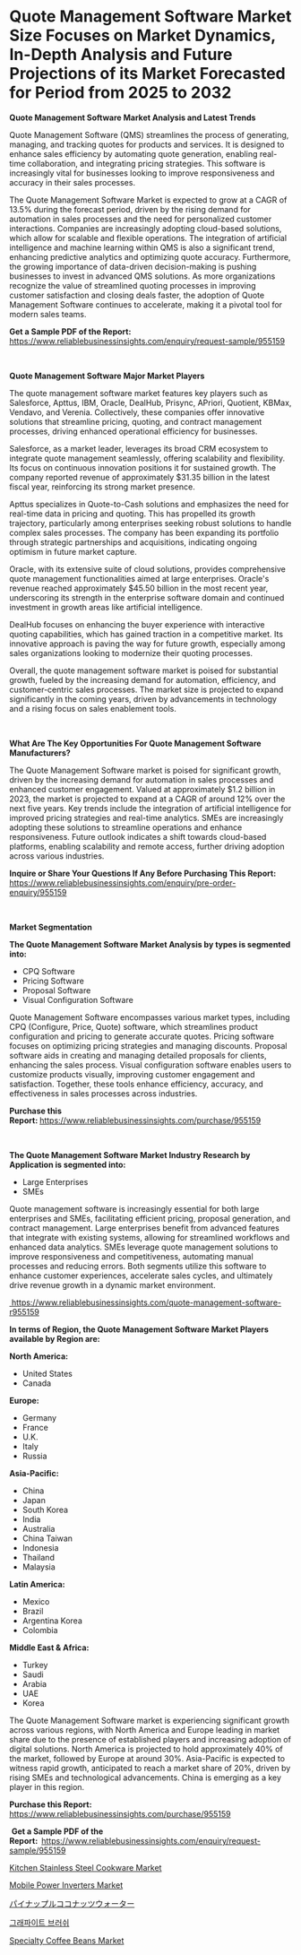 <p><h1>Quote Management Software Market Size Focuses on Market Dynamics, In-Depth Analysis and Future Projections of its Market Forecasted for Period from 2025 to 2032</h1></p><p><strong>Quote Management Software Market Analysis and Latest Trends</strong></p>
<p><p>Quote Management Software (QMS) streamlines the process of generating, managing, and tracking quotes for products and services. It is designed to enhance sales efficiency by automating quote generation, enabling real-time collaboration, and integrating pricing strategies. This software is increasingly vital for businesses looking to improve responsiveness and accuracy in their sales processes.</p><p>The Quote Management Software Market is expected to grow at a CAGR of 13.5% during the forecast period, driven by the rising demand for automation in sales processes and the need for personalized customer interactions. Companies are increasingly adopting cloud-based solutions, which allow for scalable and flexible operations. The integration of artificial intelligence and machine learning within QMS is also a significant trend, enhancing predictive analytics and optimizing quote accuracy. Furthermore, the growing importance of data-driven decision-making is pushing businesses to invest in advanced QMS solutions. As more organizations recognize the value of streamlined quoting processes in improving customer satisfaction and closing deals faster, the adoption of Quote Management Software continues to accelerate, making it a pivotal tool for modern sales teams.</p></p>
<p><strong>Get a Sample PDF of the Report:&nbsp;</strong> <a href="https://www.reliablebusinessinsights.com/enquiry/request-sample/955159?utm_campaign=39&utm_medium=2&utm_source=Github&utm_content=ia&utm_term=07032025&utm_id=quote-management-software">https://www.reliablebusinessinsights.com/enquiry/request-sample/955159</a></p>
<p>&nbsp;</p>
<p><strong>Quote Management Software Major Market Players</strong></p>
<p><p>The quote management software market features key players such as Salesforce, Apttus, IBM, Oracle, DealHub, Prisync, APriori, Quotient, KBMax, Vendavo, and Verenia. Collectively, these companies offer innovative solutions that streamline pricing, quoting, and contract management processes, driving enhanced operational efficiency for businesses.</p><p>Salesforce, as a market leader, leverages its broad CRM ecosystem to integrate quote management seamlessly, offering scalability and flexibility. Its focus on continuous innovation positions it for sustained growth. The company reported revenue of approximately $31.35 billion in the latest fiscal year, reinforcing its strong market presence.</p><p>Apttus specializes in Quote-to-Cash solutions and emphasizes the need for real-time data in pricing and quoting. This has propelled its growth trajectory, particularly among enterprises seeking robust solutions to handle complex sales processes. The company has been expanding its portfolio through strategic partnerships and acquisitions, indicating ongoing optimism in future market capture.</p><p>Oracle, with its extensive suite of cloud solutions, provides comprehensive quote management functionalities aimed at large enterprises. Oracle's revenue reached approximately $45.50 billion in the most recent year, underscoring its strength in the enterprise software domain and continued investment in growth areas like artificial intelligence.</p><p>DealHub focuses on enhancing the buyer experience with interactive quoting capabilities, which has gained traction in a competitive market. Its innovative approach is paving the way for future growth, especially among sales organizations looking to modernize their quoting processes.</p><p>Overall, the quote management software market is poised for substantial growth, fueled by the increasing demand for automation, efficiency, and customer-centric sales processes. The market size is projected to expand significantly in the coming years, driven by advancements in technology and a rising focus on sales enablement tools.</p></p>
<p>&nbsp;</p>
<p><strong>What Are The Key Opportunities For Quote Management Software Manufacturers?</strong></p>
<p><p>The Quote Management Software market is poised for significant growth, driven by the increasing demand for automation in sales processes and enhanced customer engagement. Valued at approximately $1.2 billion in 2023, the market is projected to expand at a CAGR of around 12% over the next five years. Key trends include the integration of artificial intelligence for improved pricing strategies and real-time analytics. SMEs are increasingly adopting these solutions to streamline operations and enhance responsiveness. Future outlook indicates a shift towards cloud-based platforms, enabling scalability and remote access, further driving adoption across various industries.</p></p>
<p><strong>Inquire or Share Your Questions If Any Before Purchasing This Report:</strong> <a href="https://www.reliablebusinessinsights.com/enquiry/pre-order-enquiry/955159?utm_campaign=39&utm_medium=2&utm_source=Github&utm_content=ia&utm_term=07032025&utm_id=quote-management-software">https://www.reliablebusinessinsights.com/enquiry/pre-order-enquiry/955159</a></p>
<p>&nbsp;</p>
<p><strong>Market Segmentation</strong></p>
<p><strong>The Quote Management Software Market Analysis by types is segmented into:</strong></p>
<p><ul><li>CPQ Software</li><li>Pricing Software</li><li>Proposal Software</li><li>Visual Configuration Software</li></ul></p>
<p><p>Quote Management Software encompasses various market types, including CPQ (Configure, Price, Quote) software, which streamlines product configuration and pricing to generate accurate quotes. Pricing software focuses on optimizing pricing strategies and managing discounts. Proposal software aids in creating and managing detailed proposals for clients, enhancing the sales process. Visual configuration software enables users to customize products visually, improving customer engagement and satisfaction. Together, these tools enhance efficiency, accuracy, and effectiveness in sales processes across industries.</p></p>
<p><strong>Purchase this Report:&nbsp;</strong><a href="https://www.reliablebusinessinsights.com/purchase/955159?utm_campaign=39&utm_medium=2&utm_source=Github&utm_content=ia&utm_term=07032025&utm_id=quote-management-software">https://www.reliablebusinessinsights.com/purchase/955159</a></p>
<p>&nbsp;</p>
<p><strong>The Quote Management Software Market Industry Research by Application is segmented into:</strong></p>
<p><ul><li>Large Enterprises</li><li>SMEs</li></ul></p>
<p><p>Quote management software is increasingly essential for both large enterprises and SMEs, facilitating efficient pricing, proposal generation, and contract management. Large enterprises benefit from advanced features that integrate with existing systems, allowing for streamlined workflows and enhanced data analytics. SMEs leverage quote management solutions to improve responsiveness and competitiveness, automating manual processes and reducing errors. Both segments utilize this software to enhance customer experiences, accelerate sales cycles, and ultimately drive revenue growth in a dynamic market environment.</p></p>
<p><a href="https://www.reliablebusinessinsights.com/quote-management-software-r955159?utm_campaign=39&utm_medium=2&utm_source=Github&utm_content=ia&utm_term=07032025&utm_id=quote-management-software">&nbsp;https://www.reliablebusinessinsights.com/quote-management-software-r955159</a></p>
<p><strong>In terms of Region, the Quote Management Software Market Players available by Region are:</strong></p>
<p>
    <p> <strong> North America: </strong>
        <ul>
            <li>United States</li>
            <li>Canada</li>
        </ul>
        </p> 
    <p> <strong> Europe: </strong>
        <ul>
            <li>Germany</li>
            <li>France</li>
            <li>U.K.</li>
            <li>Italy</li>
            <li>Russia</li>
        </ul>
        </p> 
    <p> <strong> Asia-Pacific: </strong>
        <ul>
            <li>China</li>
            <li>Japan</li>
            <li>South Korea</li>
            <li>India</li>
            <li>Australia</li>
            <li>China Taiwan</li>
            <li>Indonesia</li>
            <li>Thailand</li>
            <li>Malaysia</li>
        </ul>
        </p> 
    <p> <strong> Latin America: </strong>
        <ul>
            <li>Mexico</li>
            <li>Brazil</li>
            <li>Argentina Korea</li>
            <li>Colombia</li>
        </ul>
        </p> 
    <p> <strong> Middle East & Africa: </strong>
        <ul>
            <li>Turkey</li>
            <li>Saudi</li>
            <li>Arabia</li>
            <li>UAE</li>
            <li>Korea</li>
        </ul>
    </p>
    </p>
<p><p>The Quote Management Software market is experiencing significant growth across various regions, with North America and Europe leading in market share due to the presence of established players and increasing adoption of digital solutions. North America is projected to hold approximately 40% of the market, followed by Europe at around 30%. Asia-Pacific is expected to witness rapid growth, anticipated to reach a market share of 20%, driven by rising SMEs and technological advancements. China is emerging as a key player in this region.</p></p>
<p><strong>Purchase this Report: </strong><a href="https://www.reliablebusinessinsights.com/purchase/955159?utm_campaign=39&utm_medium=2&utm_source=Github&utm_content=ia&utm_term=07032025&utm_id=quote-management-software">https://www.reliablebusinessinsights.com/purchase/955159</a></p>
<p>&nbsp;<strong>Get a Sample PDF of the Report:&nbsp;&nbsp;</strong><a href="https://www.reliablebusinessinsights.com/enquiry/request-sample/955159?utm_campaign=39&utm_medium=2&utm_source=Github&utm_content=ia&utm_term=07032025&utm_id=quote-management-software">https://www.reliablebusinessinsights.com/enquiry/request-sample/955159</a></p>
<p><strong></strong></p>
<p><p><a href="https://github.com/panciujoslin3/Market-Research-Report-List-1/blob/main/kitchen-stainless-steel-cookware-market.md?utm_campaign=39&utm_medium=2&utm_source=Github&utm_content=ia&utm_term=07032025&utm_id=quote-management-software">Kitchen Stainless Steel Cookware Market</a></p><p><a href="https://github.com/decockogbaro25/Market-Research-Report-List-1/blob/main/mobile-power-inverters-market.md?utm_campaign=39&utm_medium=2&utm_source=Github&utm_content=ia&utm_term=07032025&utm_id=quote-management-software">Mobile Power Inverters Market</a></p><p><a href="https://github.com/mohamedbakry57/Market-Research-Report-List-7/blob/main/392583641710.md?utm_campaign=39&utm_medium=2&utm_source=Github&utm_content=ia&utm_term=07032025&utm_id=quote-management-software">パイナップルココナッツウォーター</a></p><p><a href="https://github.com/laholand/Market-Research-Report-List-7/blob/main/471600742214.md?utm_campaign=39&utm_medium=2&utm_source=Github&utm_content=ia&utm_term=07032025&utm_id=quote-management-software">그래파이트 브러쉬</a></p><p><a href="https://github.com/drielvinki/Market-Research-Report-List-1/blob/main/specialty-coffee-beans-market.md?utm_campaign=39&utm_medium=2&utm_source=Github&utm_content=ia&utm_term=07032025&utm_id=quote-management-software">Specialty Coffee Beans Market</a></p></p>